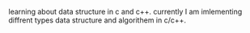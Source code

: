 learning about data structure in c and c++.
currently I am imlementing diffrent types data structure and algorithem in c/c++.